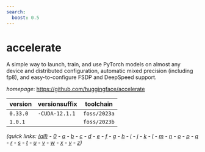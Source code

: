 ```yaml
---
search:
  boost: 0.5
---
```

# accelerate

A simple way to launch, train, and use PyTorch models on almost any device and distributed configuration, automatic mixed precision (including fp8), and easy-to-configure FSDP and DeepSpeed support.

*homepage*: <https://github.com/huggingface/accelerate>

version | versionsuffix | toolchain
--------|---------------|----------
``0.33.0`` | ``-CUDA-12.1.1`` | ``foss/2023a``
``1.0.1`` |  | ``foss/2023b``


*(quick links: [(all)](../index.md) - [0](../0/index.md) - [a](../a/index.md) - [b](../b/index.md) - [c](../c/index.md) - [d](../d/index.md) - [e](../e/index.md) - [f](../f/index.md) - [g](../g/index.md) - [h](../h/index.md) - [i](../i/index.md) - [j](../j/index.md) - [k](../k/index.md) - [l](../l/index.md) - [m](../m/index.md) - [n](../n/index.md) - [o](../o/index.md) - [p](../p/index.md) - [q](../q/index.md) - [r](../r/index.md) - [s](../s/index.md) - [t](../t/index.md) - [u](../u/index.md) - [v](../v/index.md) - [w](../w/index.md) - [x](../x/index.md) - [y](../y/index.md) - [z](../z/index.md))*

